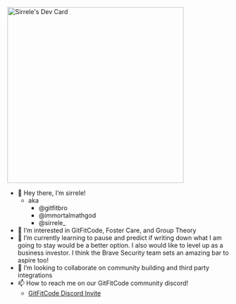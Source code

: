 <a href="https://app.daily.dev/sirrele"><img src="https://api.daily.dev/devcards/7a11af49b565473e90bbc5819adb0d7d.png?r=4jq" width="400" alt="Sirrele's Dev Card"/></a>

- 👋 Hey there, I’m sirrele! 
  - aka
    - @gitfitbro
    - @immortalmathgod
    - @sirrele_
- 👀 I’m interested in GitFitCode, Foster Care, and Group Theory
- 🌱 I’m currently learning to pause and predict if writing down what I am going to stay would be a better option. I also would like to level up as a business investor. I think the Brave Security team sets an amazing bar to aspire too!
- 💞️ I’m looking to collaborate on community building and third party integrations
- 📫 How to reach me on our GitFitCode community discord!
  - [GitFitCode Discord Invite](https://discord.gg/fevMPWz6GF)

